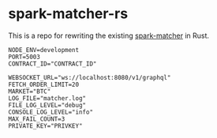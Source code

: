 # spark-matcher-rs

This is a repo for rewriting the existing [spark-matcher](https://github.com/compolabs/spark-matcher) in Rust.

```
NODE_ENV=development
PORT=5003
CONTRACT_ID="CONTRACT_ID"

WEBSOCKET_URL="ws://localhost:8080/v1/graphql"
FETCH_ORDER_LIMIT=20
MARKET="BTC"
LOG_FILE="matcher.log"
FILE_LOG_LEVEL="debug"
CONSOLE_LOG_LEVEL="info"
MAX_FAIL_COUNT=3
PRIVATE_KEY="PRIVKEY"
```
